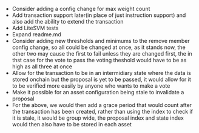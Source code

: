 - Consider adding a config change for max weight count
- Add transaction support later(in place of just instruction support) and also add the ability to extend the transaction
- Add LiteSVM tests
- Expand readme.md
- Consider adding new thresholds and minimums to the remove member config change, so all could be changed at once, as it stands now, the other two may cause the first to fail unless they are changed first, the in thst case for the vote to pass the voting theshold would have to be as high as all three at once
- Allow for the transaction to be in an intermidiary state where the data is stored onchain but the proposal is yet to be passed, it would allow for it to be verified more easily by anyone who wants to make a vote
- Make it possible for an asset configuration being stale to invalidate a proposal
- For the above, we would then add a grace period that would count after the transaction has been created, rather than using the index to check if it is stale, it would be group wide, the proposal index and state index would then also have to be stored in each asset
